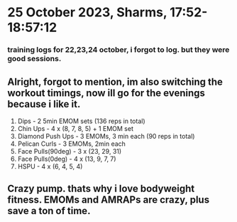 # 25 October 2023, Sharms, 17:52-18:57:12
### training logs for 22,23,24 october, i forgot to log. but they were good sessions.
## Alright, forgot to mention, im also switching the workout timings, now ill go for the evenings because i like it.

1. Dips - 2 5min EMOM sets (136 reps in total)
2. Chin Ups - 4 x (8, 7, 8, 5) + 1 EMOM set
3. Diamond Push Ups - 3 EMOMs, 3 min each (90 reps in total) 
4. Pelican Curls - 3 EMOMs, 2min each
5. Face Pulls(90deg) -  3 x (23, 29, 31)
6. Face Pulls(0deg) - 4 x (13, 9, 7, 7)
7. HSPU - 4 x (6, 4, 5, 4)

## Crazy pump. thats why i love bodyweight fitness. EMOMs and AMRAPs are crazy, plus save a ton of time.

